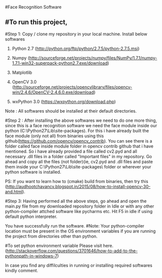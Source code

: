
#Face Recognition Software

#To run this project, 
--------------------------------------------------------------------------------------------------------
#Step 1: 
Copy / clone my repository in your local machine.
Install below softwares

1. Python 2.7 (http://python.org/ftp/python/2.7.5/python-2.7.5.msi)

2. Numpy      (http://sourceforge.net/projects/numpy/files/NumPy/1.7.1/numpy-1.7.1-win32-superpack-python2.7.exe/download)

3. Matplotlib 

4. OpenCV 3.0    (http://sourceforge.net/projects/opencvlibrary/files/opencv-win/2.4.6/OpenCV-2.4.6.0.exe/download)

5. wxPython 3.0   (https://wxpython.org/download.php)

Note : All softwares should be installed at their default directories.

#Step 2 :
After installing the above softwares we need to do one more thing, since this is a face recognition software we need the face module inside our python
(C:\Python27\Lib\site-packages). For this i have already built the face module (only not all) from binaries using this github(https://github.com/opencv/opencv_contrib).
You can see there is a folder called face inside module folder in opencv contrib github that i have mentioned. So i have already provided a file called cv2.pyd and all necessary .dll files in a folder called "Important files" in my repository.
Go ahead and copy all the files (not folder)(ie, cv2.pyd and .dll files and paste them inside your C:\Python27\Lib\site-packages\ folder or wherever your python software is installed.

PS: If you want to learn how to (cmake) build from binaries, then try this (http://audhootchavancv.blogspot.in/2015/08/how-to-install-opencv-30-and.html).

#Step 3: 
Having performed all the above steps, go ahead and open the main.py file from my downloaded repository folder in Idle or with any other python-compiler attched software like pycharms etc.
Hit F5 in idle if using default python interpreter.

You have successfully run the software.
#Note:
Your python-compiler location must be present in the OS environment variables if you are running the project from directories other than python.

#To set python environment variable 
Please visit here. (http://stackoverflow.com/questions/3701646/how-to-add-to-the-pythonpath-in-windows-7)


In case you find any diffilculties in running or installing required softwares kindly comment.




